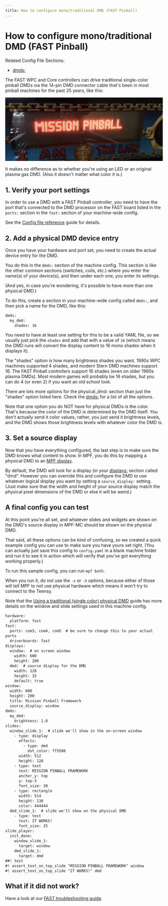 ```yaml
---
title: How to configure mono/traditional DMD (FAST Pinball)
---
```


# How to configure mono/traditional DMD (FAST Pinball)


Related Config File Sections:

* [dmds:](../../config/dmds.md)

The FAST WPC and Core controllers can drive traditional single-color
pinball DMDs via the 14-pin DMD connector cable that's been in most
pinball machines for the past 25 years, like this:

![image](/hardware/images/display_mono_dmd.jpg)

It makes no difference as to whether you're using an LED or an original
plasma gas DMD. (Also it doesn't matter what color it is.)

## 1. Verify your port settings

In order to use a DMD with a FAST Pinball controller, you need to have
the port that's connected to the DMD processor on the FAST board listed
in the `ports:` section in the `fast:` section of your machine-wide
config.

See the [Config file reference](../../config/index.md) guide for details.

## 2. Add a physical DMD device entry

Once you have your hardware and port set, you need to create the actual
device entry for the DMD.

You do this in the `dmds:` section of the machine config. This section
is like the other common sections (switches, coils, etc.) where you
enter the name(s) of your device(s), and then under each one, you enter
its settings.

(And yes, in case you're wondering, it's possible to have more than
one physical DMD.)

To do this, create a section in your machine-wide config called `dmds:`,
and then pick a name for the DMD, like this:

``` mpf-config
dmds:
  my_dmd:
    shades: 16
```

You need to have at least one setting for this to be a valid YAML file,
so we usually just pick the `shades` and add that with a value of `16`
(which means the DMD runs will convert the display content to 16 mono
shades when it displays it).

The "shades" option is how many brightness shades you want. 1990s WPC
machines supported 4 shades, and modern Stern DMD machines support 16.
The FAST Pinball controllers support 16 shades (even on older 1990s
plasma DMDs). Most modern games will probably be 16 shades, but you can
do 4 (or even 2) if you want an old school look.

There are lots more options for the physical_dmd: section than just the
"shades" option listed here. Check the
[dmds:](../../config/dmds.md) for a list of all the
options.

Note that one option you do NOT have for physical DMDs is the color.
That's because the color of the DMD is determined by the DMD itself.
You don't actually send it color values, rather, you just send it
brightness levels, and the DMD shows those brightness levels with
whatever color the DMD is.

## 3. Set a source display

Now that you have everything configured, the last step is to make sure
the DMD knows what content to show. In MPF, you do this by mapping a
physical DMD to an
[MPF display](../../mc/displays/index.md).

By default, the DMD will look for a display (in your
[displays:](../../config/displays.md) section called "dmd".
However you can override this and configure the DMD to use whatever
logical display you want by setting a `source_display:` setting. (Just
make sure that the width and height of your source display match the
physical pixel dimensions of the DMD or else it will be weird.)

## A final config you can test

At this point you're all set, and whatever slides and widgets are shown
on the DMD's source display in MPF-MC should be shown on the physical
DMD.

That said, all these options can be kind of confusing, so we created a
quick example config you can use to make sure you have yours set right.
(You can actually just save this config to `config.yaml` in a blank
machine folder and run it to see it in action which will verify that
you've got everything working properly.)

To run this sample config, you can run `mpf both`.

When you run it, do not use the `-x` or `-X` options, because either of
those will tell MPF to not use physical hardware which means it won't
try to connect to the Teensy.

Note that the [Using a traditional (single color) physical DMD](../../mc/displays/dmd.md)
guide has more details on the window and slide settings used in this
machine config.

``` mpf-mc-config
hardware:
  platform: fast
fast:
  ports: com3, com4, com5  # be sure to change this to your actual ports
  driverboards: fast
displays:
  window:  # on screen window
    width: 600
    height: 200
  dmd:  # source display for the DMD
    width: 128
    height: 32
    default: true
window:
  width: 600
  height: 200
  title: Mission Pinball Framework
  source_display: window
dmds:
  my_dmd:
    brightness: 1.0
slides:
  window_slide_1:  # slide we'll show in the on-screen window
    - type: display
      effects:
        - type: dmd
          dot_color: ff5500
      width: 512
      height: 128
    - type: text
      text: MISSION PINBALL FRAMEWORK
      anchor_y: top
      y: top-3
      font_size: 30
    - type: rectangle
      width: 514
      height: 130
      color: 444444
  dmd_slide_1:  # slide we'll show on the physical DMD
    - type: text
      text: IT WORKS!
      font_size: 25
slide_player:
  init_done:
    window_slide_1:
      target: window
    dmd_slide_1:
      target: dmd
##! test
#! assert_text_on_top_slide "MISSION PINBALL FRAMEWORK" window
#! assert_text_on_top_slide "IT WORKS!" dmd
```

## What if it did not work?

Have a look at our
[FAST troubleshooting guide](../../troubleshooting/index.md).
